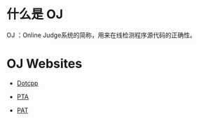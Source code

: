 # 什么是 OJ

OJ ：Online Judge系统的简称，用来在线检测程序源代码的正确性。

# OJ Websites

* [Dotcpp](https://www.dotcpp.com/)

* [PTA](https://pintia.cn/)
* [PAT](https://www.patest.cn/)

